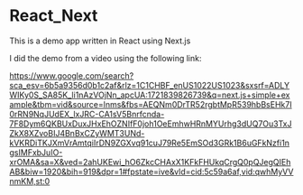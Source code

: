 # React_Next

This is a demo app written in React using Next.js

I did the demo from a video using the following link:

https://www.google.com/search?sca_esv=6b5a9356d0b1c2af&rlz=1C1CHBF_enUS1022US1023&sxsrf=ADLYWIKy0S_SA85K_li1nAzVOjNn_apcUA:1721839826739&q=next.js+simple+example&tbm=vid&source=lnms&fbs=AEQNm0DrTR52rgbtMpR539hbBsEHk7I0rRN9NqJUdEX_lxJRC-CA1sV5Bnrfcnda-7F8Dym6QKBUxDuxJHxEhOZNIfF0joh1OeEmhwHRnMYUrhg3dUQ7Ou3TxJZkX8XZvoBIJ4BnBxCZyWMT3UNd-kVKRDiTKJXmVrAmtqiIrDN9ZGXvq91cuJ79Re5EmSOd3GRk1B6uGFkNzfi1ngsIMFxbJuIO-xrOMA&sa=X&ved=2ahUKEwi_hO6ZkcCHAxX1KFkFHUkqCrgQ0pQJegQIEhAB&biw=1920&bih=919&dpr=1#fpstate=ive&vld=cid:5c59a6af,vid:qwhMyVVnmKM,st:0
